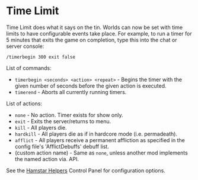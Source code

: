 # Time Limit

Time Limit does what it says on the tin. Worlds can now be set with time limits to have configurable events take place. For example, to run a timer for 5 minutes that exits the game on completion, type this into the chat or server console:

  `/timerbegin 300 exit false`

List of commands:

* `timerbegin <seconds> <action> <repeat>` - Begins the timer with the given number of seconds before the given action is executed.
* `timerend` - Aborts all currently running timers.

List of actions:

* `none` - No action. Timer exists for show only.
* `exit` - Exits the server/returns to menu.
* `kill` - All players die.
* `hardkill` - All players die as if in hardcore mode (i.e. permadeath).
* `afflict` - All players receive a permanent affliction as specified in the config file's 'AfflictDebuffs' debuff list.
* (custom action name) - Same as `none`, unless another mod implements the named action via. API.

See the [Hamstar Helpers](https://github.com/hamstar0/tml-hamstarhelpers-mod) Control Panel for configuration options.